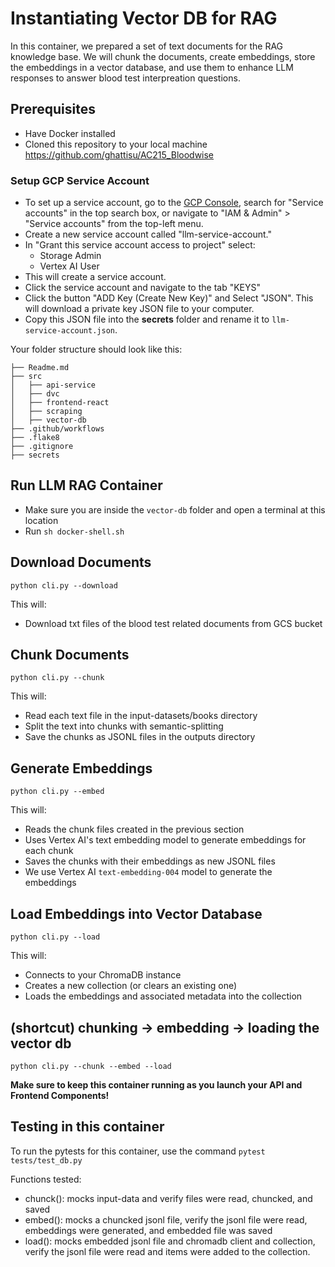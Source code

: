 # Instantiating Vector DB for RAG

In this container, we prepared a set of text documents for the RAG knowledge base. We will chunk the documents, create embeddings, store the embeddings in a vector database, and use them to enhance LLM responses to answer blood test interpreation questions.  

## Prerequisites
* Have Docker installed
* Cloned this repository to your local machine https://github.com/ghattisu/AC215_Bloodwise

### Setup GCP Service Account
- To set up a service account, go to the [GCP Console](https://console.cloud.google.com/home/dashboard), search for "Service accounts" in the top search box, or navigate to "IAM & Admin" > "Service accounts" from the top-left menu. 
- Create a new service account called "llm-service-account." 
- In "Grant this service account access to project" select:
    - Storage Admin
    - Vertex AI User
- This will create a service account.
- Click the service account and navigate to the tab "KEYS"
- Click the button "ADD Key (Create New Key)" and Select "JSON". This will download a private key JSON file to your computer. 
- Copy this JSON file into the **secrets** folder and rename it to `llm-service-account.json`.

Your folder structure should look like this:

```
├── Readme.md
├── src
│   ├── api-service
│   ├── dvc
│   ├── frontend-react
│   ├── scraping
│   ├── vector-db
├── .github/workflows
├── .flake8
├── .gitignore
├── secrets

```

## Run LLM RAG Container
- Make sure you are inside the `vector-db` folder and open a terminal at this location
- Run `sh docker-shell.sh`

## Download Documents
`python cli.py --download`

This will:
* Download txt files of the blood test related documents from GCS bucket

## Chunk Documents
`python cli.py --chunk`

This will:
* Read each text file in the input-datasets/books directory
* Split the text into chunks with semantic-splitting
* Save the chunks as JSONL files in the outputs directory

## Generate Embeddings
`python cli.py --embed`

This will:
* Reads the chunk files created in the previous section
* Uses Vertex AI's text embedding model to generate embeddings for each chunk
* Saves the chunks with their embeddings as new JSONL files
* We use Vertex AI `text-embedding-004` model to generate the embeddings

## Load Embeddings into Vector Database
`python cli.py --load`

This will:
* Connects to your ChromaDB instance
* Creates a new collection (or clears an existing one)
* Loads the embeddings and associated metadata into the collection

## (shortcut) chunking -> embedding -> loading the vector db
`python cli.py --chunk --embed --load`

**Make sure to keep this container running as you launch your API and Frontend Components!**

## Testing in this container
To run the pytests for this container, use the command `pytest tests/test_db.py` 

Functions tested: 
- chunck(): mocks input-data and verify files were read, chuncked, and saved
- embed(): mocks a chuncked jsonl file, verify the jsonl file were read, embeddings were generated, and embedded file was saved
- load(): mocks embedded jsonl file and chromadb client and collection, verify the jsonl file were read and items were added to the collection.
